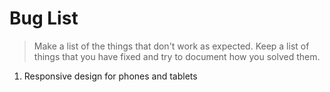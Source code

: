 # Bug List

> Make a list of the things that don't work as expected. Keep a list of things that you have fixed and try to document how you solved them.

1. Responsive design for phones and tablets